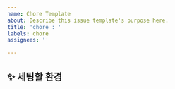 ```yaml
---
name: Chore Template
about: Describe this issue template's purpose here.
title: 'chore : '
labels: chore
assignees: ''

---
```


## ✨ 세팅할 환경

